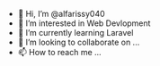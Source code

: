 - 👋 Hi, I’m @alfarissy040
- 👀 I’m interested in Web Devlopment
- 🌱 I’m currently learning Laravel
- 💞️ I’m looking to collaborate on ...
- 📫 How to reach me ...

<!---
alfarissy040/alfarissy040 is a ✨ special ✨ repository because its `README.md` (this file) appears on your GitHub profile.
You can click the Preview link to take a look at your changes.
--->
